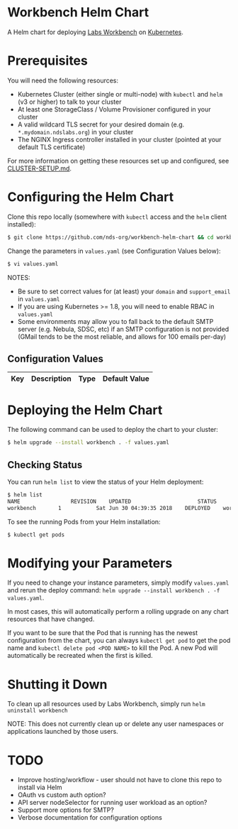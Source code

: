 # Workbench Helm Chart
A Helm chart for deploying [Labs Workbench](https://github.com/nds-org/ndslabs) on [Kubernetes](https://github.com/kubernetes/kubernetes).

# Prerequisites
You will need the following resources:
* Kubernetes Cluster (either single or multi-node) with `kubectl` and `helm` (v3 or higher) to talk to your cluster
* At least one StorageClass / Volume Provisioner configured in your cluster
* A valid wildcard TLS secret for your desired domain (e.g. `*.mydomain.ndslabs.org`) in your cluster
* The NGINX Ingress controller installed in your cluster (pointed at your default TLS certificate)

For more information on getting these resources set up and configured, see [CLUSTER-SETUP.md](CLUSTER-SETUP.md).

# Configuring the Helm Chart
Clone this repo locally (somewhere with `kubectl` access and the `helm` client installed):
```bash
$ git clone https://github.com/nds-org/workbench-helm-chart && cd workbench-helm-chart/
```

Change the parameters in `values.yaml` (see Configuration Values below):
```bash
$ vi values.yaml
```

NOTES:
* Be sure to set correct values for (at least) your `domain` and `support_email` in `values.yaml`
* If you are using Kubernetes >= 1.8, you will need to enable RBAC in `values.yaml`
* Some environments may allow you to fall back to the default SMTP server (e.g. Nebula, SDSC, etc) if an SMTP configuration is not provided (GMail tends to be the most reliable, and allows for 100 emails per-day)


## Configuration Values
| Key | Description | Type | Default Value |
| -- | -- | -- | -- |


# Deploying the Helm Chart
The following command can be used to deploy the chart to your cluster:
```bash
$ helm upgrade --install workbench . -f values.yaml
```

## Checking Status
You can run `helm list` to view the status of your Helm deployment:
```bash
$ helm list
NAME            	REVISION	UPDATED                 	STATUS  	CHART          	NAMESPACE
workbench		1       	Sat Jun 30 04:39:35 2018	DEPLOYED	workbench-1.1.0	workbench
```

To see the running Pods from your Helm installation:
```bash
$ kubectl get pods
```

# Modifying your Parameters
If you need to change your instance parameters, simply modify `values.yaml` and rerun the deploy command: `helm upgrade --install workbench . -f values.yaml`.

In most cases, this will automatically perform a rolling upgrade on any chart resources that have changed.

If you want to be sure that the Pod that is running has the newest configuration from the chart, you can always `kubectl get pod` to get the pod name and `kubectl delete pod <POD NAME>` to kill the Pod. A new Pod will automatically be recreated when the first is killed.

# Shutting it Down
To clean up all resources used by Labs Workbench, simply run `helm uninstall workbench`

NOTE: This does not currently clean up or delete any user namespaces or applications launched by those users.

# TODO
* Improve hosting/workflow - user should not have to clone this repo to install via Helm
* OAuth vs custom auth option?
* API server nodeSelector for running user workload as an option?
* Support more options for SMTP?
* Verbose documentation for configuration options
